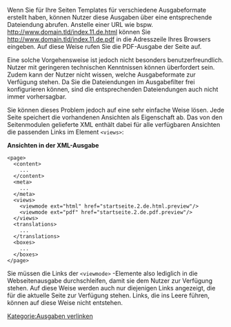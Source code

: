 
Wenn Sie für Ihre Seiten Templates für verschiedene Ausgabeformate erstellt haben, können Nutzer diese Ausgaben über eine entsprechende Dateiendung abrufen. Anstelle einer URL wie bspw. <http://www.domain.tld/index.11.de.html> können Sie <http://www.domain.tld/index.11.de.pdf> in die Adresszeile Ihres Browsers eingeben. Auf diese Weise rufen Sie die PDF-Ausgabe der Seite auf.

Eine solche Vorgehensweise ist jedoch nicht besonders benutzerfreundlich. Nutzer mit geringeren technischen Kenntnissen können überfordert sein. Zudem kann der Nutzer nicht wissen, welche Ausgabeformate zur Verfügung stehen. Da Sie die Dateiendungen im Ausgabefilter frei konfigurieren können, sind die entsprechenden Dateiendungen auch nicht immer vorhersagbar.

Sie können dieses Problem jedoch auf eine sehr einfache Weise lösen. Jede Seite speichert die vorhandenen Ansichten als Eigenschaft ab. Das von den Seitenmodulen gelieferte XML enthält dabei für alle verfügbaren Ansichten die passenden Links im Element `<views>`:

**Ansichten in der XML-Ausgabe**

~~~~ {.xml}
<page>
  <content>
    ...
  </content>
  <meta>
    ...
  </meta>
  <views>
    <viewmode ext="html" href="startseite.2.de.html.preview"/>
    <viewmode ext="pdf" href="startseite.2.de.pdf.preview"/>
  </views>
  <translations>
    ...
  </translations>
  <boxes>
    ...
  </boxes>
</page>
~~~~

Sie müssen die Links der `<viewmode>` -Elemente also lediglich in die Webseitenausgabe durchschleifen, damit sie dem Nutzer zur Verfügung stehen. Auf diese Weise werden auch nur diejenigen Links angezeigt, die für die aktuelle Seite zur Verfügung stehen. Links, die ins Leere führen, können auf diese Weise nicht entstehen.

[Kategorie:Ausgaben verlinken](export_de/Kategorie:Ausgaben_verlinken.md)